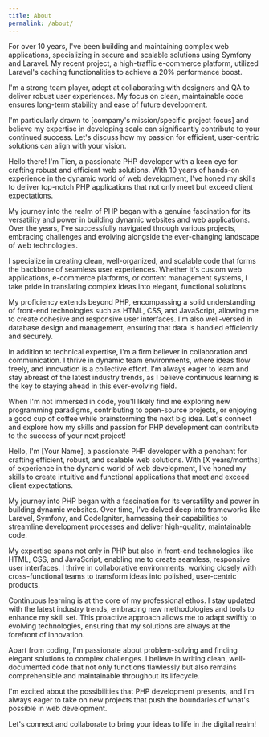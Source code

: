 ```yaml
---
title: About
permalink: /about/
---
```


For over 10 years, I've been building and maintaining complex web applications, specializing in secure and scalable solutions using Symfony and Laravel. My recent project, a high-traffic e-commerce platform, utilized Laravel's caching functionalities to achieve a 20% performance boost.

I'm a strong team player, adept at collaborating with designers and QA to deliver robust user experiences. My focus on clean, maintainable code ensures long-term stability and ease of future development.

I'm particularly drawn to [company's mission/specific project focus] and believe my expertise in developing scale can significantly contribute to your continued success. Let's discuss how my passion for efficient, user-centric solutions can align with your vision.


Hello there! I'm Tien, a passionate PHP developer with a keen eye for crafting robust and efficient web solutions. With 10 years of hands-on experience in the dynamic world of web development, I've honed my skills to deliver top-notch PHP applications that not only meet but exceed client expectations.

My journey into the realm of PHP began with a genuine fascination for its versatility and power in building dynamic websites and web applications. Over the years, I've successfully navigated through various projects, embracing challenges and evolving alongside the ever-changing landscape of web technologies.

I specialize in creating clean, well-organized, and scalable code that forms the backbone of seamless user experiences. Whether it's custom web applications, e-commerce platforms, or content management systems, I take pride in translating complex ideas into elegant, functional solutions.

My proficiency extends beyond PHP, encompassing a solid understanding of front-end technologies such as HTML, CSS, and JavaScript, allowing me to create cohesive and responsive user interfaces. I'm also well-versed in database design and management, ensuring that data is handled efficiently and securely.

In addition to technical expertise, I'm a firm believer in collaboration and communication. I thrive in dynamic team environments, where ideas flow freely, and innovation is a collective effort. I'm always eager to learn and stay abreast of the latest industry trends, as I believe continuous learning is the key to staying ahead in this ever-evolving field.

When I'm not immersed in code, you'll likely find me exploring new programming paradigms, contributing to open-source projects, or enjoying a good cup of coffee while brainstorming the next big idea. Let's connect and explore how my skills and passion for PHP development can contribute to the success of your next project!


Hello, I'm [Your Name], a passionate PHP developer with a penchant for crafting efficient, robust, and scalable web solutions. With [X years/months] of experience in the dynamic world of web development, I've honed my skills to create intuitive and functional applications that meet and exceed client expectations.

My journey into PHP began with a fascination for its versatility and power in building dynamic websites. Over time, I've delved deep into frameworks like Laravel, Symfony, and CodeIgniter, harnessing their capabilities to streamline development processes and deliver high-quality, maintainable code.

My expertise spans not only in PHP but also in front-end technologies like HTML, CSS, and JavaScript, enabling me to create seamless, responsive user interfaces. I thrive in collaborative environments, working closely with cross-functional teams to transform ideas into polished, user-centric products.

Continuous learning is at the core of my professional ethos. I stay updated with the latest industry trends, embracing new methodologies and tools to enhance my skill set. This proactive approach allows me to adapt swiftly to evolving technologies, ensuring that my solutions are always at the forefront of innovation.

Apart from coding, I'm passionate about problem-solving and finding elegant solutions to complex challenges. I believe in writing clean, well-documented code that not only functions flawlessly but also remains comprehensible and maintainable throughout its lifecycle.

I'm excited about the possibilities that PHP development presents, and I'm always eager to take on new projects that push the boundaries of what's possible in web development.

Let's connect and collaborate to bring your ideas to life in the digital realm!